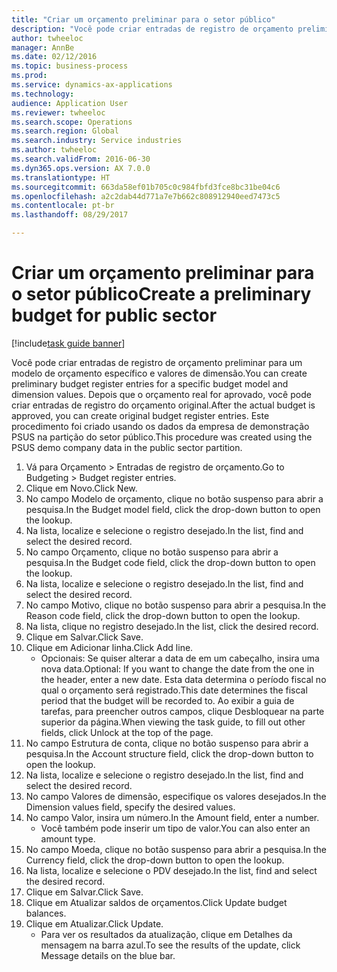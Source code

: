 ```yaml
--- 
title: "Criar um orçamento preliminar para o setor público"
description: "Você pode criar entradas de registro de orçamento preliminar para um modelo de orçamento específico e valores de dimensão."
author: twheeloc
manager: AnnBe
ms.date: 02/12/2016
ms.topic: business-process
ms.prod: 
ms.service: dynamics-ax-applications
ms.technology: 
audience: Application User
ms.reviewer: twheeloc
ms.search.scope: Operations
ms.search.region: Global
ms.search.industry: Service industries
ms.author: twheeloc
ms.search.validFrom: 2016-06-30
ms.dyn365.ops.version: AX 7.0.0
ms.translationtype: HT
ms.sourcegitcommit: 663da58ef01b705c0c984fbfd3fce8bc31be04c6
ms.openlocfilehash: a2c2dab44d771a7e7b662c808912940eed7473c5
ms.contentlocale: pt-br
ms.lasthandoff: 08/29/2017

---
```

# <a name="create-a-preliminary-budget-for-public-sector"></a><span data-ttu-id="7a42a-103">Criar um orçamento preliminar para o setor público</span><span class="sxs-lookup"><span data-stu-id="7a42a-103">Create a preliminary budget for public sector</span></span>

[!include[task guide banner](../../includes/task-guide-banner.md)]

<span data-ttu-id="7a42a-104">Você pode criar entradas de registro de orçamento preliminar para um modelo de orçamento específico e valores de dimensão.</span><span class="sxs-lookup"><span data-stu-id="7a42a-104">You can create preliminary budget register entries for a specific budget model and dimension values.</span></span> <span data-ttu-id="7a42a-105">Depois que o orçamento real for aprovado, você pode criar entradas de registro do orçamento original.</span><span class="sxs-lookup"><span data-stu-id="7a42a-105">After the actual budget is approved, you can create original budget register entries.</span></span> <span data-ttu-id="7a42a-106">Este procedimento foi criado usando os dados da empresa de demonstração PSUS na partição do setor público.</span><span class="sxs-lookup"><span data-stu-id="7a42a-106">This procedure was created using the PSUS demo company data in the public sector partition.</span></span>

1. <span data-ttu-id="7a42a-107">Vá para Orçamento > Entradas de registro de orçamento.</span><span class="sxs-lookup"><span data-stu-id="7a42a-107">Go to Budgeting > Budget register entries.</span></span>
2. <span data-ttu-id="7a42a-108">Clique em Novo.</span><span class="sxs-lookup"><span data-stu-id="7a42a-108">Click New.</span></span>
3. <span data-ttu-id="7a42a-109">No campo Modelo de orçamento, clique no botão suspenso para abrir a pesquisa.</span><span class="sxs-lookup"><span data-stu-id="7a42a-109">In the Budget model field, click the drop-down button to open the lookup.</span></span>
4. <span data-ttu-id="7a42a-110">Na lista, localize e selecione o registro desejado.</span><span class="sxs-lookup"><span data-stu-id="7a42a-110">In the list, find and select the desired record.</span></span>
5. <span data-ttu-id="7a42a-111">No campo Orçamento, clique no botão suspenso para abrir a pesquisa.</span><span class="sxs-lookup"><span data-stu-id="7a42a-111">In the Budget code field, click the drop-down button to open the lookup.</span></span>
6. <span data-ttu-id="7a42a-112">Na lista, localize e selecione o registro desejado.</span><span class="sxs-lookup"><span data-stu-id="7a42a-112">In the list, find and select the desired record.</span></span>
7. <span data-ttu-id="7a42a-113">No campo Motivo, clique no botão suspenso para abrir a pesquisa.</span><span class="sxs-lookup"><span data-stu-id="7a42a-113">In the Reason code field, click the drop-down button to open the lookup.</span></span>
8. <span data-ttu-id="7a42a-114">Na lista, clique no registro desejado.</span><span class="sxs-lookup"><span data-stu-id="7a42a-114">In the list, click the desired record.</span></span>
9. <span data-ttu-id="7a42a-115">Clique em Salvar.</span><span class="sxs-lookup"><span data-stu-id="7a42a-115">Click Save.</span></span>
10. <span data-ttu-id="7a42a-116">Clique em Adicionar linha.</span><span class="sxs-lookup"><span data-stu-id="7a42a-116">Click Add line.</span></span>
    * <span data-ttu-id="7a42a-117">Opcionais: Se quiser alterar a data de em um cabeçalho, insira uma nova data.</span><span class="sxs-lookup"><span data-stu-id="7a42a-117">Optional: If you want to change the date from the one in the header, enter a new date.</span></span> <span data-ttu-id="7a42a-118">Esta data determina o período fiscal no qual o orçamento será registrado.</span><span class="sxs-lookup"><span data-stu-id="7a42a-118">This date determines the fiscal period that the budget will be recorded to.</span></span> <span data-ttu-id="7a42a-119">Ao exibir a guia de tarefas, para preencher outros campos, clique Desbloquear na parte superior da página.</span><span class="sxs-lookup"><span data-stu-id="7a42a-119">When viewing the task guide, to fill out other fields, click Unlock at the top of the page.</span></span>  
11. <span data-ttu-id="7a42a-120">No campo Estrutura de conta, clique no botão suspenso para abrir a pesquisa.</span><span class="sxs-lookup"><span data-stu-id="7a42a-120">In the Account structure field, click the drop-down button to open the lookup.</span></span>
12. <span data-ttu-id="7a42a-121">Na lista, localize e selecione o registro desejado.</span><span class="sxs-lookup"><span data-stu-id="7a42a-121">In the list, find and select the desired record.</span></span>
13. <span data-ttu-id="7a42a-122">No campo Valores de dimensão, especifique os valores desejados.</span><span class="sxs-lookup"><span data-stu-id="7a42a-122">In the Dimension values field, specify the desired values.</span></span>
14. <span data-ttu-id="7a42a-123">No campo Valor, insira um número.</span><span class="sxs-lookup"><span data-stu-id="7a42a-123">In the Amount field, enter a number.</span></span>
    * <span data-ttu-id="7a42a-124">Você também pode inserir um tipo de valor.</span><span class="sxs-lookup"><span data-stu-id="7a42a-124">You can also enter an amount type.</span></span>  
15. <span data-ttu-id="7a42a-125">No campo Moeda, clique no botão suspenso para abrir a pesquisa.</span><span class="sxs-lookup"><span data-stu-id="7a42a-125">In the Currency field, click the drop-down button to open the lookup.</span></span>
16. <span data-ttu-id="7a42a-126">Na lista, localize e selecione o PDV desejado.</span><span class="sxs-lookup"><span data-stu-id="7a42a-126">In the list, find and select the desired record.</span></span>
17. <span data-ttu-id="7a42a-127">Clique em Salvar.</span><span class="sxs-lookup"><span data-stu-id="7a42a-127">Click Save.</span></span>
18. <span data-ttu-id="7a42a-128">Clique em Atualizar saldos de orçamentos.</span><span class="sxs-lookup"><span data-stu-id="7a42a-128">Click Update budget balances.</span></span>
19. <span data-ttu-id="7a42a-129">Clique em Atualizar.</span><span class="sxs-lookup"><span data-stu-id="7a42a-129">Click Update.</span></span>
    * <span data-ttu-id="7a42a-130">Para ver os resultados da atualização, clique em Detalhes da mensagem na barra azul.</span><span class="sxs-lookup"><span data-stu-id="7a42a-130">To see the results of the update, click Message details on the blue bar.</span></span>  



